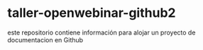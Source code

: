 # taller-openwebinar-github2
este repositorio contiene información para alojar un proyecto de documentacion en Github
